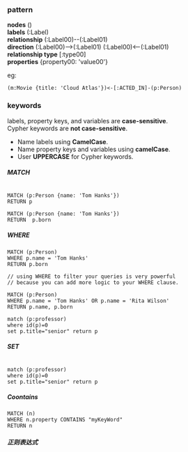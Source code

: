 ### pattern
**nodes**  ()  
**labels**  (:Label)  
**relationship**  (:Label00)--(:Label01)  
**direction**  (:Label00)-->(:Label01)  (:Label00)<--(:Label01)  
**relationship type**  \[:type00\]  
**properties**  {property00: 'value00'}  


eg:  
```cypher
(m:Movie {title: 'Cloud Atlas'})<-[:ACTED_IN]-(p:Person)
```

### keywords
labels, property keys, and variables are **case-sensitive**.   
Cypher keywords are **not case-sensitive**.  

- Name labels using **CamelCase**.  
- Name property keys and variables using **camelCase**.  
- User **UPPERCASE** for Cypher keywords.  

##### MATCH  
```cypher

MATCH (p:Person {name: 'Tom Hanks'})
RETURN p

MATCH (p:Person {name: 'Tom Hanks'})
RETURN  p.born
```


##### WHERE  
```Cypher
MATCH (p:Person)
WHERE p.name = 'Tom Hanks'
RETURN p.born

// using WHERE to filter your queries is very powerful 
// because you can add more logic to your WHERE clause. 

MATCH (p:Person)
WHERE p.name = 'Tom Hanks' OR p.name = 'Rita Wilson'
RETURN p.name, p.born

match (p:professor) 
where id(p)=0 
set p.title="senior" return p

```

##### SET
```cypher

match (p:professor) 
where id(p)=0 
set p.title="senior" return p

```




##### Coontains
```cypher
MATCH (n)
WHERE n.property CONTAINS "myKeyWord"
RETURN n

```


##### 正则表达式
```cypher



```


##### 
```cypher



```